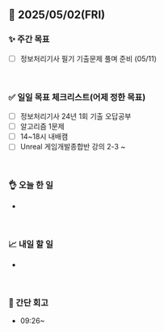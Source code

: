 ## 📅 2025/05/02(FRI)


### ✨ 주간 목표

- [ ] 정보처리기사 필기 기출문제 풀며 준비 (05/11)

<br/>

### ✅ 일일 목표 체크리스트(어제 정한 목표)

- [ ] 정보처리기사 24년 1회 기출 오답공부
- [ ] 알고리즘 1문제
- [ ] 14~18시 내배캠
- [ ] Unreal 게임개발종합반 강의 2-3 ~

<br/>

### 👌 오늘 한 일

- 

<br/>


### 📈 내일 할 일

- 

<br/>

### 💭 간단 회고

- 09:26~

<br/>
